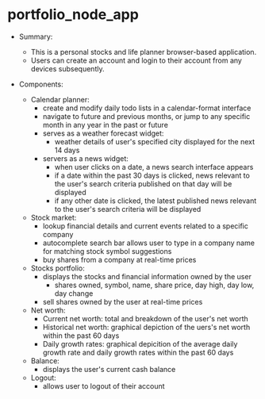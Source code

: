 # portfolio_node_app

- Summary:
  - This is a personal stocks and life planner browser-based application.
  - Users can create an account and login to their account from any devices subsequently. 
  
- Components:
  - Calendar planner:
    - create and modify daily todo lists in a calendar-format interface
    - navigate to future and previous months, or jump to any specific month in any year in the past or future
    - serves as a weather forecast widget:
      - weather details of user's specified city displayed for the next 14 days
    - servers as a news widget:
      - when user clicks on a date, a news search interface appears
      - if a date within the past 30 days is clicked, news relevant to the user's search criteria published on that day will be displayed
      - if any other date is clicked, the latest published news relevant to the user's search criteria will be displayed 
  - Stock market:
    - lookup financial details and current events related to a specific company
    - autocomplete search bar allows user to type in a company name for matching stock symbol suggestions
    - buy shares from a company at real-time prices
  - Stocks portfolio:
    - displays the stocks and financial information owned by the user
      - shares owned, symbol, name, share price, day high, day low, day change
    - sell shares owned by the user at real-time prices
  - Net worth:
    - Current net worth: total and breakdown of the user's net worth
    - Historical net worth: graphical depiction of the uers's net worth within the past 60 days
    - Daily growth rates: graphical depicition of the average daily growth rate and daily growth rates within the past 60 days
  - Balance:
    - displays the user's current cash balance
  - Logout:
    - allows user to logout of their account
